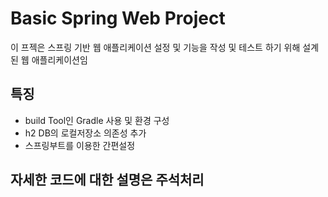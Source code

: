 # Basic Spring Web Project
이 프젝은 스프링 기반 웹 애플리케이션 설정 및 기능을 작성 및 테스트 하기 위해 설계된 웹 애플리케이션임

## 특징
- build Tool인 Gradle 사용 및 환경 구성
- h2 DB의 로컬저장소 의존성 추가
- 스프링부트를 이용한 간편설정

## 자세한 코드에 대한 설명은 주석처리

